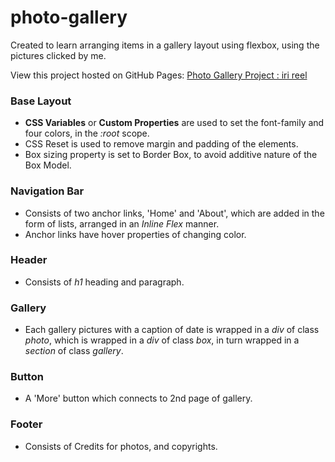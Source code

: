 # photo-gallery
Created to learn arranging items in a gallery layout using flexbox, using the pictures clicked by me.

View this project hosted on GitHub Pages: [Photo Gallery Project : iri reel](https://safirangi.github.io/photo-gallery/)

### Base Layout
- **CSS Variables** or **Custom Properties** are used to set the font-family and four colors, in the *:root* scope.
- CSS Reset is used to remove margin and padding of the elements.
- Box sizing property is set to Border Box, to avoid additive nature of the Box Model.

### Navigation Bar
- Consists of two anchor links, 'Home' and 'About', which are added in the form of lists, arranged in an *Inline Flex* manner.
- Anchor links have hover properties of changing color.

### Header
- Consists of *h1* heading and paragraph.

### Gallery
- Each gallery pictures with a caption of date is wrapped in a *div* of class *photo*, which is wrapped in a *div* of class *box*, in turn wrapped in a *section* of class *gallery*.

### Button
- A 'More' button which connects to 2nd page of gallery.

### Footer
- Consists of Credits for photos, and copyrights.



